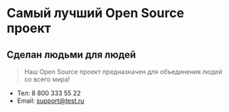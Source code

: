 # Самый лучший Open Source проект

## Сделан людьми для людей

> Наш Open Source проект предназначен для объединения людей со всего мира!

+ Тел: 8 800 333 55 22
+ Email: support@test.ru
